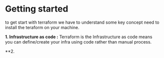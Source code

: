 # Getting started
to get start with terraform we have to understand some key concept need to install the teraform on your machine.

**1. Infrastructure as code :** Terraform is the Infrastructure as code means you can define/create your infra using code rather than manual process.

**2. 
